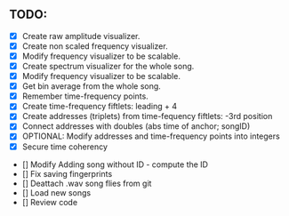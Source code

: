 ﻿## TODO:
- [x] Create raw amplitude visualizer.
- [x] Create non scaled frequency visualizer.
- [x] Modify frequency visualizer to be scalable.
- [x] Create spectrum visualizer for the whole song.
- [x] Modify frequency visualizer to be scalable.
- [x] Get bin average from the whole song.
- [x] Remember time-frequency points.
- [x] Create time-frequency fiftlets: leading + 4
- [x] Create addresses (triplets) from time-fequency fiftlets: -3rd position
- [x] Connect addresses with doubles (abs time of anchor; songID)
- [x] OPTIONAL: Modify addresses and time-frequency points into integers
- [x] Secure time coherency
- [] Modify Adding song without ID - compute the ID
- [] Fix saving fingerprints
- [] Deattach .wav song flies from git
- [] Load new songs
- [] Review code